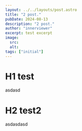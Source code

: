 ```yaml
---
layout: ../../layouts/post.astro
title: "2 post."
pubDate: 2024-08-13
description: "2 post."
author: "innerviewer"
excerpt: test excerpt
image:
  src:
  alt:
tags: ["initial"]
---
```


# H1 test
asdasd

# H2 test2
asdasdasd